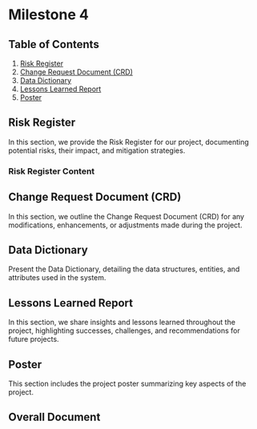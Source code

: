 # Milestone 4

## Table of Contents

1. [Risk Register](#risk-register)
2. [Change Request Document (CRD)](#change-request-document-crd)
3. [Data Dictionary](#data-dictionary)
4. [Lessons Learned Report](#lessons-learned-report)
5. [Poster](#poster)

## Risk Register

In this section, we provide the Risk Register for our project, documenting potential risks, their impact, and mitigation strategies.

### Risk Register Content


## Change Request Document (CRD)

In this section, we outline the Change Request Document (CRD) for any modifications, enhancements, or adjustments made during the project.



## Data Dictionary

Present the Data Dictionary, detailing the data structures, entities, and attributes used in the system.


## Lessons Learned Report

In this section, we share insights and lessons learned throughout the project, highlighting successes, challenges, and recommendations for future projects.

## Poster

This section includes the project poster summarizing key aspects of the project.

## Overall Document



